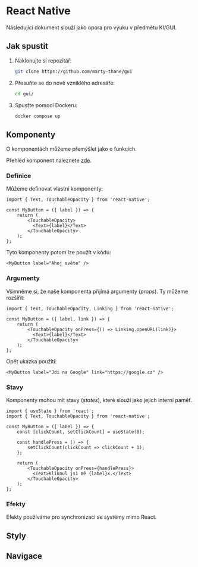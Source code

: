 # React Native

Následující dokument slouží jako opora pro výuku v předmětu KI/GUI.

## Jak spustit

1. Naklonujte si repozitář:
   ```bash
   git clone https://github.com/marty-thane/gui
   ```
2. Přesuňte se do nově vzniklého adresáře:
   ```bash
   cd gui/
   ```
3. Spusťte pomocí Dockeru:
   ```bash
   docker compose up
   ```

## Komponenty

O komponentách můžeme přemýšlet jako o funkcích.

Přehled komponent naleznete [zde](https://reactnative.dev/docs/components-and-apis).

### Definice

Můžeme definovat vlastní komponenty:

```tsx
import { Text, TouchableOpacity } from 'react-native';

const MyButton = ({ label }) => {
    return (
        <TouchableOpacity>
          <Text>{label}</Text>
        </TouchableOpacity>
    );
};
```

Tyto komponenty potom lze použít v kódu:

```tsx
<MyButton label="Ahoj světe" />
```

### Argumenty

Všimněme si, že naše komponenta přijímá argumenty (*props*). Ty můžeme rozšířit:

```tsx
import { Text, TouchableOpacity, Linking } from 'react-native';

const MyButton = ({ label, link }) => {
    return (
        <TouchableOpacity onPress={() => Linking.openURL(link)}>
          <Text>{label}</Text>
        </TouchableOpacity>
    );
};
```

Opět ukázka použití:

```tsx
<MyButton label="Jdi na Google" link="https://google.cz" />
```

### Stavy

Komponenty mohou mít stavy (*states*), které slouží jako jejich interní paměť.

```tsx
import { useState } from 'react';
import { Text, TouchableOpacity } from 'react-native';

const MyButton = ({ label }) => {
    const [clickCount, setClickCount] = useState(0);

    const handlePress = () => {
        setClickCount(clickCount => clickCount + 1);
    };

    return (
        <TouchableOpacity onPress={handlePress}>
          <Text>Kliknul jsi mě {label}x.</Text>
        </TouchableOpacity>
    );
};
```

### Efekty

Efekty používáme pro synchronizaci se systémy mimo React.

## Styly

## Navigace
